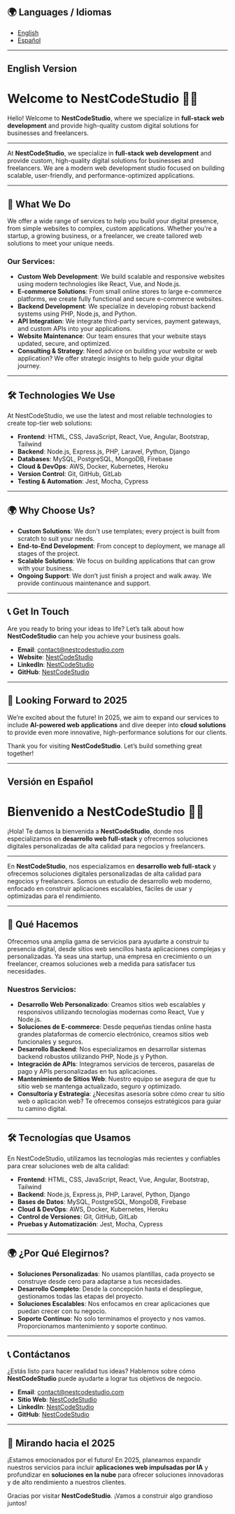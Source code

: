 ## 🌍 Languages / Idiomas

- [English](#english-version)
- [Español](#version-en-español)

---

## <a name="english-version"></a>English Version

# Welcome to NestCodeStudio 👨‍💻

Hello! Welcome to **NestCodeStudio**, where we specialize in **full-stack web development** and provide high-quality custom digital solutions for businesses and freelancers.

---

At **NestCodeStudio**, we specialize in **full-stack web development** and provide custom, high-quality digital solutions for businesses and freelancers. We are a modern web development studio focused on building scalable, user-friendly, and performance-optimized applications.

---

## 💼 What We Do
We offer a wide range of services to help you build your digital presence, from simple websites to complex, custom applications. Whether you’re a startup, a growing business, or a freelancer, we create tailored web solutions to meet your unique needs.

### Our Services:
- **Custom Web Development**: We build scalable and responsive websites using modern technologies like React, Vue, and Node.js.
- **E-commerce Solutions**: From small online stores to large e-commerce platforms, we create fully functional and secure e-commerce websites.
- **Backend Development**: We specialize in developing robust backend systems using PHP, Node.js, and Python.
- **API Integration**: We integrate third-party services, payment gateways, and custom APIs into your applications.
- **Website Maintenance**: Our team ensures that your website stays updated, secure, and optimized.
- **Consulting & Strategy**: Need advice on building your website or web application? We offer strategic insights to help guide your digital journey.

---

## 🛠 Technologies We Use

At NestCodeStudio, we use the latest and most reliable technologies to create top-tier web solutions:

- **Frontend**: HTML, CSS, JavaScript, React, Vue, Angular, Bootstrap, Tailwind
- **Backend**: Node.js, Express.js, PHP, Laravel, Python, Django
- **Databases**: MySQL, PostgreSQL, MongoDB, Firebase
- **Cloud & DevOps**: AWS, Docker, Kubernetes, Heroku
- **Version Control**: Git, GitHub, GitLab
- **Testing & Automation**: Jest, Mocha, Cypress

---

## 🌍 Why Choose Us?

- **Custom Solutions**: We don't use templates; every project is built from scratch to suit your needs.
- **End-to-End Development**: From concept to deployment, we manage all stages of the project.
- **Scalable Solutions**: We focus on building applications that can grow with your business.
- **Ongoing Support**: We don’t just finish a project and walk away. We provide continuous maintenance and support.

---

## 📞 Get In Touch

Are you ready to bring your ideas to life? Let’s talk about how **NestCodeStudio** can help you achieve your business goals.

- **Email**: [contact@nestcodestudio.com](mailto:contact@nestcodestudio.com)
- **Website**: [NestCodeStudio](https://www.nestcodestudio.com)
- **LinkedIn**: [NestCodeStudio](https://www.linkedin.com/company/nestcodestudio)
- **GitHub**: [NestCodeStudio](https://github.com/nestcodestudio)

---

## 🌱 Looking Forward to 2025

We’re excited about the future! In 2025, we aim to expand our services to include **AI-powered web applications** and dive deeper into **cloud solutions** to provide even more innovative, high-performance solutions for our clients.

Thank you for visiting **NestCodeStudio**. Let’s build something great together!

---

## <a name="version-en-español"></a>Versión en Español

# Bienvenido a NestCodeStudio 👨‍💻

¡Hola! Te damos la bienvenida a **NestCodeStudio**, donde nos especializamos en **desarrollo web full-stack** y ofrecemos soluciones digitales personalizadas de alta calidad para negocios y freelancers.

---

En **NestCodeStudio**, nos especializamos en **desarrollo web full-stack** y ofrecemos soluciones digitales personalizadas de alta calidad para negocios y freelancers. Somos un estudio de desarrollo web moderno, enfocado en construir aplicaciones escalables, fáciles de usar y optimizadas para el rendimiento.

---

## 💼 Qué Hacemos
Ofrecemos una amplia gama de servicios para ayudarte a construir tu presencia digital, desde sitios web sencillos hasta aplicaciones complejas y personalizadas. Ya seas una startup, una empresa en crecimiento o un freelancer, creamos soluciones web a medida para satisfacer tus necesidades.

### Nuestros Servicios:
- **Desarrollo Web Personalizado**: Creamos sitios web escalables y responsivos utilizando tecnologías modernas como React, Vue y Node.js.
- **Soluciones de E-commerce**: Desde pequeñas tiendas online hasta grandes plataformas de comercio electrónico, creamos sitios web funcionales y seguros.
- **Desarrollo Backend**: Nos especializamos en desarrollar sistemas backend robustos utilizando PHP, Node.js y Python.
- **Integración de APIs**: Integramos servicios de terceros, pasarelas de pago y APIs personalizadas en tus aplicaciones.
- **Mantenimiento de Sitios Web**: Nuestro equipo se asegura de que tu sitio web se mantenga actualizado, seguro y optimizado.
- **Consultoría y Estrategia**: ¿Necesitas asesoría sobre cómo crear tu sitio web o aplicación web? Te ofrecemos consejos estratégicos para guiar tu camino digital.

---

## 🛠 Tecnologías que Usamos

En NestCodeStudio, utilizamos las tecnologías más recientes y confiables para crear soluciones web de alta calidad:

- **Frontend**: HTML, CSS, JavaScript, React, Vue, Angular, Bootstrap, Tailwind
- **Backend**: Node.js, Express.js, PHP, Laravel, Python, Django
- **Bases de Datos**: MySQL, PostgreSQL, MongoDB, Firebase
- **Cloud & DevOps**: AWS, Docker, Kubernetes, Heroku
- **Control de Versiones**: Git, GitHub, GitLab
- **Pruebas y Automatización**: Jest, Mocha, Cypress

---

## 🌍 ¿Por Qué Elegirnos?

- **Soluciones Personalizadas**: No usamos plantillas, cada proyecto se construye desde cero para adaptarse a tus necesidades.
- **Desarrollo Completo**: Desde la concepción hasta el despliegue, gestionamos todas las etapas del proyecto.
- **Soluciones Escalables**: Nos enfocamos en crear aplicaciones que puedan crecer con tu negocio.
- **Soporte Continuo**: No solo terminamos el proyecto y nos vamos. Proporcionamos mantenimiento y soporte continuo.

---

## 📞 Contáctanos

¿Estás listo para hacer realidad tus ideas? Hablemos sobre cómo **NestCodeStudio** puede ayudarte a lograr tus objetivos de negocio.

- **Email**: [contact@nestcodestudio.com](mailto:contact@nestcodestudio.com)
- **Sitio Web**: [NestCodeStudio](https://www.nestcodestudio.com)
- **LinkedIn**: [NestCodeStudio](https://www.linkedin.com/company/nestcodestudio)
- **GitHub**: [NestCodeStudio](https://github.com/nestcodestudio)

---

## 🌱 Mirando hacia el 2025

¡Estamos emocionados por el futuro! En 2025, planeamos expandir nuestros servicios para incluir **aplicaciones web impulsadas por IA** y profundizar en **soluciones en la nube** para ofrecer soluciones innovadoras y de alto rendimiento a nuestros clientes.

Gracias por visitar **NestCodeStudio**. ¡Vamos a construir algo grandioso juntos!



